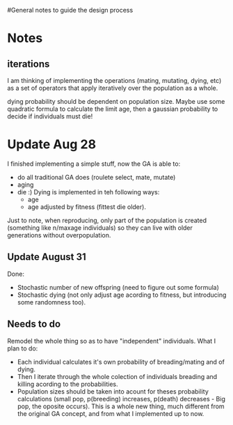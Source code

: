 #General notes to guide the design process

# Notes #
## iterations ##
I am thinking of implementing the operations (mating, mutating, dying, etc) as a set of operators that apply iteratively over the population as a whole.

dying probability should be dependent on population size. Maybe use some quadratic formula to calculate the limit age, then a gaussian probability to decide if individuals must die!

# Update Aug 28 #
I finished implementing a simple stuff, now the GA is able to:
  * do all traditional GA does (roulete select, mate, mutate)
  * aging
  * die :) Dying is implemented in teh following ways:
    * age
    * age adjusted by fitness (fittest die older).

Just to note, when reproducing, only part of the population is created (something like n/maxage individuals) so they can live with older generations without overpopulation.

## Update August 31 ##
Done:
  * Stochastic number of new offspring (need to figure out some formula)
  * Stochastic dying (not only adjust age acording to fitness, but introducing some randomness too).

## Needs to do ##
Remodel the whole thing so as to have "independent" individuals. What I plan to do:
  * Each individual calculates it's own probability of breading/mating and of dying.
  * Then I iterate through the whole colection of individuals breading and killing acording to the probabilities.
  * Population sizes should be taken into acount for theses probability calculations (small pop, p(breeding) increases, p(death) decreases - Big pop, the oposite occurs).
This is a whole new thing, much different from the original GA concept, and from what I implemented up to now.